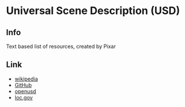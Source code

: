 # Universal Scene Description (USD)

## Info
Text based list of resources, created by Pixar

## Link
- [wikipedia](https://en.wikipedia.org/wiki/Universal_Scene_Description)
- [GitHub](https://github.com/PixarAnimationStudios/OpenUSD/tree/release)
- [openusd](https://openusd.org/dev/spec_usdz.html)
- [loc.gov](https://loc.gov/preservation/digital/formats/fdd/fdd000561.shtml)